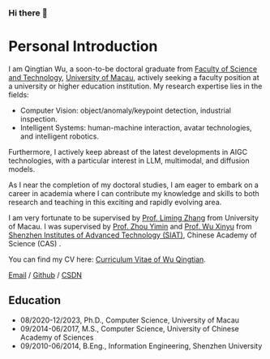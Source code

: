 ### Hi there 👋

Personal Introduction
======
I am Qingtian Wu, a soon-to-be doctoral graduate from [Faculty of Science and Technology](https://www.fst.um.edu.mo/), [University of Macau](https://www.um.edu.mo/), actively seeking a faculty position at a university or higher education institution. My research expertise lies in the fields:
* Computer Vision: object/anomaly/keypoint detection, industrial inspection.
* Intelligent Systems: human-machine interaction, avatar technologies, and intelligent robotics.

Furthermore, I actively keep abreast of the latest developments in AIGC technologies, with a particular interest in LLM, multimodal, and diffusion models.

As I near the completion of my doctoral studies, I am eager to embark on a career in academia where I can contribute my knowledge and skills to both research and teaching in this exciting and rapidly evolving area.

I am very fortunate to be supervised by [Prof. Liming Zhang](https://www.fst.um.edu.mo/people/lmzhang/) from University of Macau. I was supervised by [Prof. Zhou Yimin](https://people.ucas.ac.cn/~zym) and [Prof. Wu Xinyu](https://people.ucas.ac.cn/~wuxinyu)  from [Shenzhen Institutes of Advanced Technology (SIAT)](https://www.siat.ac.cn/), Chinese Academy of Science (CAS) .

You can find my CV here: [Curriculum Vitae of Wu Qingtian](../files/resume_wqt.pdf).

[Email](mailto:qt.wu@outlook.com) / [Github](https://github.com/qingtianwu) / [CSDN](https://blog.csdn.net/wqthaha?type=blog)


Education
------
* 08/2020-12/2023, Ph.D., Computer Science, University of Macau
* 09/2014-06/2017, M.S., Computer Science, University of Chinese Academy of Sciences
* 09/2010-06/2014, B.Eng., Information Engineering, Shenzhen University

<!--
**qingtianwu/qingtianwu** is a ✨ _special_ ✨ repository because its `README.md` (this file) appears on your GitHub profile.

Here are some ideas to get you started:

- 🔭 I’m currently working on ...
- 🌱 I’m currently learning ...
- 👯 I’m looking to collaborate on ...
- 🤔 I’m looking for help with ...
- 💬 Ask me about ...
- 📫 How to reach me: ...
- 😄 Pronouns: ...
- ⚡ Fun fact: ...
-->
